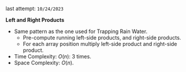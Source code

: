 last attempt: `10/24/2023`

**Left and Right Products**
- Same pattern as the one used for Trapping Rain Water. 
  - Pre-compute running left-side products, and right-side products. 
  - For each array position multiply left-side product and right-side product. 
- Time Complexity: $O(n)$: 3 times. 
- Space Complexity: $O(n)$. 